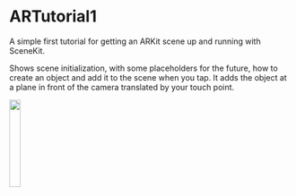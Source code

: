# ARTutorial1

A simple first tutorial for getting an ARKit scene up and running with SceneKit. 

Shows scene initialization, with some placeholders for the future, how to create an object and add it to the scene when you tap. It adds the object at a plane in front of the camera translated by your touch point.

<img src="https://github.com/AbovegroundDan/ARTutorial1/blob/master/sample.jpg" width="20%" height="20%">
